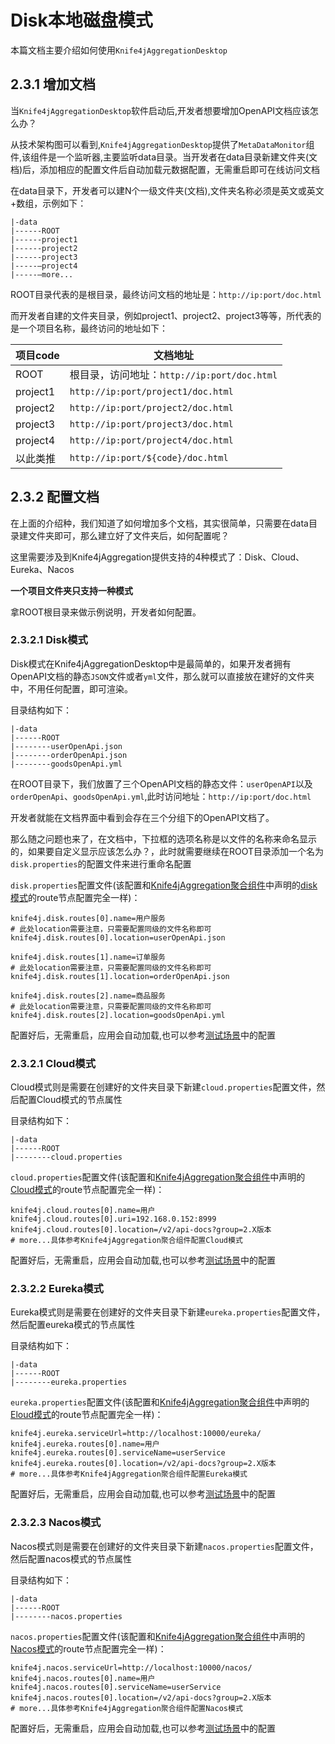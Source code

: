 # Disk本地磁盘模式

本篇文档主要介绍如何使用`Knife4jAggregationDesktop`


## 2.3.1 增加文档

当`Knife4jAggregationDesktop`软件启动后,开发者想要增加OpenAPI文档应该怎么办？

从技术架构图可以看到,`Knife4jAggregationDesktop`提供了`MetaDataMonitor`组件,该组件是一个监听器,主要监听data目录。当开发者在data目录新建文件夹(文档)后，添加相应的配置文件后自动加载元数据配置，无需重启即可在线访问文档

在data目录下，开发者可以建N个一级文件夹(文档),文件夹名称必须是英文或英文+数组，示例如下：

```shell script
|-data
|------ROOT  
|------project1
|------project2
|------project3
|-----—project4
|-----—more...
```

ROOT目录代表的是根目录，最终访问文档的地址是：`http://ip:port/doc.html`

而开发者自建的文件夹目录，例如project1、project2、project3等等，所代表的是一个项目名称，最终访问的地址如下：

|项目code|文档地址|
|----|----|
|ROOT|根目录，访问地址：`http://ip:port/doc.html`|
|project1|`http://ip:port/project1/doc.html`|
|project2|`http://ip:port/project2/doc.html`|
|project3|`http://ip:port/project3/doc.html`|
|project4|`http://ip:port/project4/doc.html`|
|以此类推|`http://ip:port/${code}/doc.html`|

## 2.3.2 配置文档

在上面的介绍种，我们知道了如何增加多个文档，其实很简单，只需要在data目录建文件夹即可，那么建立好了文件夹后，如何配置呢？

这里需要涉及到Knife4jAggregation提供支持的4种模式了：Disk、Cloud、Eureka、Nacos

**一个项目文件夹只支持一种模式**

拿ROOT根目录来做示例说明，开发者如何配置。

### 2.3.2.1 Disk模式

Disk模式在Knife4jAggregationDesktop中是最简单的，如果开发者拥有OpenAPI文档的静态`JSON`文件或者`yml`文件，那么就可以直接放在建好的文件夹中，不用任何配置，即可渲染。

目录结构如下：

```shell script
|-data
|------ROOT  
|--------userOpenApi.json
|--------orderOpenApi.json
|--------goodsOpenApi.yml

```

在ROOT目录下，我们放置了三个OpenAPI文档的静态文件：`userOpenAPI`以及`orderOpenApi`、`goodsOpenApi.yml`,此时访问地址：`http://ip:port/doc.html`

开发者就能在文档界面中看到会存在三个分组下的OpenAPI文档了。

那么随之问题也来了，在文档中，下拉框的选项名称是以文件的名称来命名显示的，如果要自定义显示应该怎么办？，此时就需要继续在ROOT目录添加一个名为`disk.properties`的配置文件来进行重命名配置

`disk.properties`配置文件(该配置和[Knife4jAggregation聚合组件](aggregation-introduction)中声明的[disk模式](aggregation-disk)的route节点配置完全一样)：
```properties
knife4j.disk.routes[0].name=用户服务
# 此处location需要注意，只需要配置同级的文件名称即可
knife4j.disk.routes[0].location=userOpenApi.json

knife4j.disk.routes[1].name=订单服务
# 此处location需要注意，只需要配置同级的文件名称即可
knife4j.disk.routes[1].location=orderOpenApi.json

knife4j.disk.routes[2].name=商品服务
# 此处location需要注意，只需要配置同级的文件名称即可
knife4j.disk.routes[2].location=goodsOpenApi.yml

```
配置好后，无需重启，应用会自动加载,也可以参考[测试场景](desktop-test)中的配置

### 2.3.2.1 Cloud模式

Cloud模式则是需要在创建好的文件夹目录下新建`cloud.properties`配置文件，然后配置Cloud模式的节点属性

目录结构如下：

```shell script
|-data
|------ROOT  
|--------cloud.properties
```
`cloud.properties`配置文件(该配置和[Knife4jAggregation聚合组件](aggregation-introduction)中声明的[Cloud模式](aggregation-cloud)的route节点配置完全一样)：

```properties
knife4j.cloud.routes[0].name=用户
knife4j.cloud.routes[0].uri=192.168.0.152:8999
knife4j.cloud.routes[0].location=/v2/api-docs?group=2.X版本
# more...具体参考Knife4jAggregation聚合组件配置Cloud模式

```
配置好后，无需重启，应用会自动加载,也可以参考[测试场景](desktop-test)中的配置

### 2.3.2.2 Eureka模式

Eureka模式则是需要在创建好的文件夹目录下新建`eureka.properties`配置文件，然后配置eureka模式的节点属性

目录结构如下：

```shell script
|-data
|------ROOT  
|--------eureka.properties
```
`eureka.properties`配置文件(该配置和[Knife4jAggregation聚合组件](aggregation-introduction)中声明的[Eloud模式](aggregation-eureka)的route节点配置完全一样)：

```properties
knife4j.eureka.serviceUrl=http://localhost:10000/eureka/
knife4j.eureka.routes[0].name=用户
knife4j.eureka.routes[0].serviceName=userService
knife4j.eureka.routes[0].location=/v2/api-docs?group=2.X版本
# more...具体参考Knife4jAggregation聚合组件配置Eureka模式
```
配置好后，无需重启，应用会自动加载,也可以参考[测试场景](desktop-test)中的配置

### 2.3.2.3 Nacos模式

Nacos模式则是需要在创建好的文件夹目录下新建`nacos.properties`配置文件，然后配置nacos模式的节点属性

目录结构如下：

```shell script
|-data
|------ROOT  
|--------nacos.properties
```
`nacos.properties`配置文件(该配置和[Knife4jAggregation聚合组件](aggregation-introduction)中声明的[Nacos模式](aggregation-nacos)的route节点配置完全一样)：

```properties
knife4j.nacos.serviceUrl=http://localhost:10000/nacos/
knife4j.nacos.routes[0].name=用户
knife4j.nacos.routes[0].serviceName=userService
knife4j.nacos.routes[0].location=/v2/api-docs?group=2.X版本
# more...具体参考Knife4jAggregation聚合组件配置Nacos模式
```

配置好后，无需重启，应用会自动加载,也可以参考[测试场景](desktop-test)中的配置